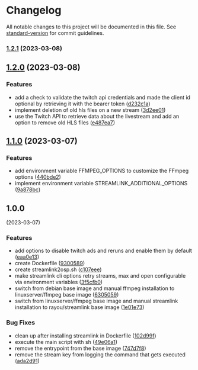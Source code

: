 # Changelog

All notable changes to this project will be documented in this file. See [standard-version](https://github.com/conventional-changelog/standard-version) for commit guidelines.

### [1.2.1](https://github.com/Panzer1119/streamlink2osp/compare/v1.2.0...v1.2.1) (2023-03-08)

## [1.2.0](https://github.com/Panzer1119/streamlink2osp/compare/v1.1.0...v1.2.0) (2023-03-08)


### Features

* add a check to validate the twitch api credentials and made the client id optional by retrieving it with the bearer token ([d232c1a](https://github.com/Panzer1119/streamlink2osp/commit/d232c1aed75cc41c1fcfa6c6f8d321ab017eb2c9))
* implement deletion of old hls files on a new stream ([3d2ee01](https://github.com/Panzer1119/streamlink2osp/commit/3d2ee01f759b195a13ae60c3e125093dc679bed8))
* use the Twitch API to retrieve data about the livestream and add an option to remove old HLS files ([e487ea7](https://github.com/Panzer1119/streamlink2osp/commit/e487ea7fb6404dd6c36da99f12abb843070aa2ec))

## [1.1.0](https://github.com/Panzer1119/streamlink2osp/compare/v1.0.0...v1.1.0) (2023-03-07)


### Features

* add environment variable FFMPEG_OPTIONS to customize the FFmpeg options ([440bde2](https://github.com/Panzer1119/streamlink2osp/commit/440bde2a150adba90bd4038ae94baa815295d19f))
* implement environment variable STREAMLINK_ADDITIONAL_OPTIONS ([9a878bc](https://github.com/Panzer1119/streamlink2osp/commit/9a878bc0c1fd62d35e31c6ed9ace478b09245c24))

## 1.0.0
 (2023-03-07)


### Features

* add options to disable twitch ads and reruns and enable them by default ([eaa0e13](https://github.com/Panzer1119/streamlink2osp/commit/eaa0e138c0f75ce57f040d11b9824dddc1f812ce))
* create Dockerfile ([9300589](https://github.com/Panzer1119/streamlink2osp/commit/93005896bc135188e48879f2df11ca8501fe5370))
* create streamlink2osp.sh ([c107eee](https://github.com/Panzer1119/streamlink2osp/commit/c107eee5406611f375d0e493c696958fd64e9038))
* make streamlink cli options retry streams, max and open configurable via environment variables ([3f5cfb0](https://github.com/Panzer1119/streamlink2osp/commit/3f5cfb0157c9508519e6776a7c74d5f67609dc23))
* switch from debian base image and manual ffmpeg installation to linuxserver/ffmpeg base image ([6305059](https://github.com/Panzer1119/streamlink2osp/commit/6305059e5e9e98b6dfee653824237712e9d7e9ef))
* switch from linuxserver/ffmpeg base image and manual streamlink installation to rayou/streamlink base image ([1e01e73](https://github.com/Panzer1119/streamlink2osp/commit/1e01e7345372190ad897f2fd9e833bf34e208dd3))


### Bug Fixes

* clean up after installing streamlink in Dockerfile ([102d99f](https://github.com/Panzer1119/streamlink2osp/commit/102d99fc9dc7f85098dfb983985835aab299c218))
* execute the main script with sh ([49e06a1](https://github.com/Panzer1119/streamlink2osp/commit/49e06a1de7133060fa1e0899b7b52210576c1c1d))
* remove the entrypoint from the base image ([747d7f8](https://github.com/Panzer1119/streamlink2osp/commit/747d7f85dcc691e1f4189b85991f6d64b07178fa))
* remove the stream key from logging the command that gets executed ([ada2d91](https://github.com/Panzer1119/streamlink2osp/commit/ada2d9130ea5d9c9f297fbee7a28716012035471))
